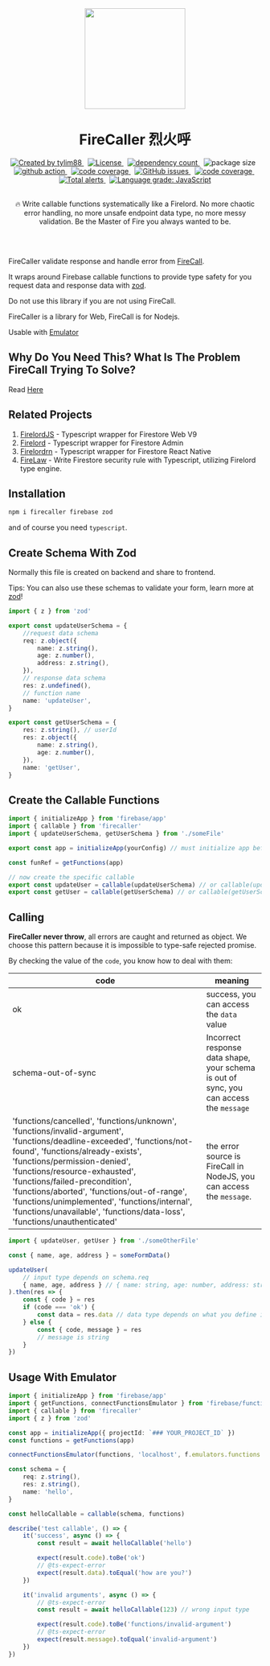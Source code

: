 <!-- markdownlint-disable MD010 -->
<!-- markdownlint-disable MD033 -->
<!-- markdownlint-disable MD041 -->

<div align="center">
		<img src="https://raw.githubusercontent.com/tylim88/Firelord/main/img/ozai.png" width="200px"/>
		<h1>FireCaller 烈火呼</h1>
</div>

<div align="center">
		<a href="https://www.npmjs.com/package/firecaller" target="_blank">
				<img
					src="https://img.shields.io/npm/v/firecaller"
					alt="Created by tylim88"
				/>
			</a>
			&nbsp;
			<a
				href="https://github.com/tylim88/firecaller/blob/main/LICENSE"
				target="_blank"
			>
				<img
					src="https://img.shields.io/github/license/tylim88/firecaller"
					alt="License"
				/>
			</a>
			&nbsp;
			<a
				href="https://www.npmjs.com/package/firecaller?activeTab=dependencies"
				target="_blank"
			>
				<img
					src="https://img.shields.io/badge/dynamic/json?url=https://api.npmutil.com/package/firecaller&label=dependencies&query=$.dependencies.count&color=brightgreen"
					alt="dependency count"
				/>
			</a>
			&nbsp;
			<img
				src="https://img.shields.io/badge/gzipped-1KB-brightgreen"
				alt="package size"
			/>
			&nbsp;
			<a href="https://github.com/tylim88/FireCaller/actions" target="_blank">
				<img
					src="https://github.com/tylim88/FireCaller/workflows/Main/badge.svg"
					alt="github action"
				/>
			</a>
			&nbsp;
			<a href="https://codecov.io/gh/tylim88/FireCaller" target="_blank">
				<img
					src="https://codecov.io/gh/tylim88/FireCaller/branch/main/graph/badge.svg"
					alt="code coverage"
				/>
			</a>
			&nbsp;
			<a href="https://github.com/tylim88/FireCaller/issues" target="_blank">
				<img
					alt="GitHub issues"
					src="https://img.shields.io/github/issues-raw/tylim88/FireCaller"
				></img>
			</a>
			&nbsp;
			<a href="https://snyk.io/test/github/tylim88/FireCaller" target="_blank">
				<img
					src="https://snyk.io/test/github/tylim88/FireCaller/badge.svg"
					alt="code coverage"
				/>
			</a>
			&nbsp;
			<a
				href="https://lgtm.com/projects/g/tylim88/FireCaller/alerts/"
				target="_blank"
			>
				<img
					alt="Total alerts"
					src="https://img.shields.io/lgtm/alerts/g/tylim88/FireCaller.svg?logo=lgtm&logoWidth=18"
				/>
			</a>
			&nbsp;
			<a
				href="https://lgtm.com/projects/g/tylim88/FireCaller/context:javascript"
				target="_blank"
			>
				<img
					alt="Language grade: JavaScript"
					src="https://img.shields.io/lgtm/grade/javascript/g/tylim88/FireCaller.svg?logo=lgtm&logoWidth=18"
				/>
			</a>
			<br/>
			<br/>
			<p>🔥 Write callable functions systematically like a Firelord. No more chaotic error handling, no more unsafe endpoint data type, no more messy validation. Be the Master of Fire you always wanted to be.</p>
</div>
<br/>
<br/>

FireCaller validate response and handle error from [FireCall](https://github.com/tylim88/FireCall).

It wraps around Firebase callable functions to provide type safety for you request data and response data with [zod](https://www.npmjs.com/package/zod).

Do not use this library if you are not using FireCall.

FireCaller is a library for Web, FireCall is for Nodejs.

Usable with [Emulator](#usage-with-emulator)

## Why Do You Need This? What Is The Problem FireCall Trying To Solve?

Read [Here](https://github.com/tylim88/FireCall#why-do-you-need-this-what-is-the-problem-firecall-trying-to-solve)

## Related Projects

1. [FirelordJS](https://github.com/tylim88/Firelordjs) - Typescript wrapper for Firestore Web V9
2. [Firelord](https://github.com/tylim88/Firelord) - Typescript wrapper for Firestore Admin
3. [Firelordrn](https://github.com/tylim88/firelordrn) - Typescript wrapper for Firestore React Native
4. [FireLaw](https://github.com/tylim88/firelaw) - Write Firestore security rule with Typescript, utilizing Firelord type engine.

## Installation

```bash
npm i firecaller firebase zod
```

and of course you need `typescript`.

## Create Schema With Zod

Normally this file is created on backend and share to frontend.

Tips: You can also use these schemas to validate your form, learn more at [zod](https://github.com/colinhacks/zod)!

```ts
import { z } from 'zod'

export const updateUserSchema = {
	//request data schema
	req: z.object({
		name: z.string(),
		age: z.number(),
		address: z.string(),
	}),
	// response data schema
	res: z.undefined(),
	// function name
	name: 'updateUser',
}

export const getUserSchema = {
	res: z.string(), // userId
	res: z.object({
		name: z.string(),
		age: z.number(),
	}),
	name: 'getUser',
}
```

## Create the Callable Functions

```ts
import { initializeApp } from 'firebase/app'
import { callable } from 'firecaller'
import { updateUserSchema, getUserSchema } from './someFile'

export const app = initializeApp(yourConfig) // must initialize app before using firecaller

const funRef = getFunctions(app)

// now create the specific callable
export const updateUser = callable(updateUserSchema) // or callable(updateUserSchema, funRef)
export const getUser = callable(getUserSchema) // or callable(getUserSchema, funRef)
```

## Calling

**FireCaller never throw**, all errors are caught and returned as object. We choose this pattern because it is impossible to type-safe rejected promise.

By checking the value of the `code`, you know how to deal with them:

| code                                                                                                                                                                                                                                                                                                                                                                                                                                    | meaning                                                                                 |
| --------------------------------------------------------------------------------------------------------------------------------------------------------------------------------------------------------------------------------------------------------------------------------------------------------------------------------------------------------------------------------------------------------------------------------------- | --------------------------------------------------------------------------------------- |
| ok                                                                                                                                                                                                                                                                                                                                                                                                                                      | success, you can access the `data` value                                                |
| schema-out-of-sync                                                                                                                                                                                                                                                                                                                                                                                                                      | Incorrect response data shape, your schema is out of sync, you can access the `message` |
| 'functions/cancelled', 'functions/unknown', 'functions/invalid-argument', 'functions/deadline-exceeded', 'functions/not-found', 'functions/already-exists', 'functions/permission-denied', 'functions/resource-exhausted', 'functions/failed-precondition', 'functions/aborted', 'functions/out-of-range', 'functions/unimplemented', 'functions/internal', 'functions/unavailable', 'functions/data-loss', 'functions/unauthenticated' | the error source is FireCall in NodeJS, you can access the `message`.                   |

```ts
import { updateUser, getUser } from './someOtherFile'

const { name, age, address } = someFormData()

updateUser(
	// input type depends on schema.req
	{ name, age, address } // { name: string, age: number, address: string }
).then(res => {
	const { code } = res
	if (code === 'ok') {
		const data = res.data // data type depends on what you define in schema.res
	} else {
		const { code, message } = res
		// message is string
	}
})
```

## Usage With Emulator

```ts
import { initializeApp } from 'firebase/app'
import { getFunctions, connectFunctionsEmulator } from 'firebase/functions'
import { callable } from 'firecaller'
import { z } from 'zod'

const app = initializeApp({ projectId: `### YOUR_PROJECT_ID` })
const functions = getFunctions(app)

connectFunctionsEmulator(functions, 'localhost', f.emulators.functions.port)

const schema = {
	req: z.string(),
	res: z.string(),
	name: 'hello',
}

const helloCallable = callable(schema, functions)

describe('test callable', () => {
	it('success', async () => {
		const result = await helloCallable('hello')

		expect(result.code).toBe('ok')
		// @ts-expect-error
		expect(result.data).toEqual('how are you?')
	})

	it('invalid arguments', async () => {
		// @ts-expect-error
		const result = await helloCallable(123) // wrong input type

		expect(result.code).toBe('functions/invalid-argument')
		// @ts-expect-error
		expect(result.message).toEqual('invalid-argument')
	})
})
```
